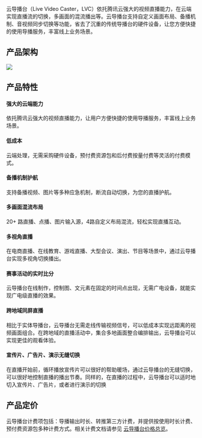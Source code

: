 云导播台（Live Video Caster，LVC）依托腾讯云强大的视频直播能力，在云端实现直播流的切换，多画面的混流播出等。云导播台支持自定义画面布局、备播机制、音视频同步切换等功能，省去了沉重的传统导播台的硬件设备，让您方便快捷的使用导播服务，丰富线上业务场景。

[](id:architecture)
## 产品架构
![](https://main.qcloudimg.com/raw/fc7b2aa9e5f739b4551beab4ed3cfd7d.svg)


[](id:identity)
## 产品特性
#### 强大的云端能力
依托腾讯云强大的视频直播能力，让用户方便快捷的使用导播服务，丰富线上业务场景。

#### 低成本
云端处理，无需采购硬件设备，预付费资源包和后付费按量付费等灵活的付费模式。

#### 备播机制护航
支持备播视频、图片等多种应急机制，断流自动切换，为您的直播护航。

#### 多画面混流布局
20+ 路直播、点播、图片输入源，4路自定义布局混流，轻松实现直播互动。

#### 多视角直播
在电商直播、在线教育、游戏直播、大型会议、演出、节目等场景中，通过云导播台实现多视角切换播出。

#### 赛事活动的实时比分
云导播台在线制作，控制图、文元素在固定的时间点出现，无需广电设备，就能实现广电级直播的效果。

#### 跨地域同屏直播
相比于实体导播台，云导播台无需走线传输视频信号，可以低成本实现远距离的视频画面组合。在跨地域的直播活动中，集合多地画面整合编排输出，云导播台可以实现更佳的观看体验。

#### 宣传片、广告片、演示无缝切换
在直播开始前，循环播放宣传片可以很好的帮助暖场，通过云导播台的无缝切换，可以很好地控制直播的播出节奏。同样的，在直播的过程中，云导播台可以适时地切入宣传片、广告片，或者进行演示的切换


[](id:pricing)
## 产品定价
云导播台计费项包括：导播输出时长、转推第三方计费，并提供按使用时长计费、预付费资源包多种计费方式。相关计费文档请参见 [云导播台价格总览](https://cloud.tencent.com/document/product/267/42166)。
